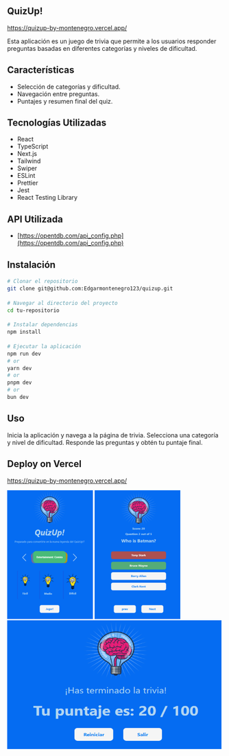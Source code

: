 ## QuizUp!
https://quizup-by-montenegro.vercel.app/

Esta aplicación es un juego de trivia que permite a los usuarios responder preguntas basadas en diferentes categorías y 
niveles de dificultad.

## Características

- Selección de categorías y dificultad.
- Navegación entre preguntas.
- Puntajes y resumen final del quiz.

## Tecnologías Utilizadas

- React 
- TypeScript 
- Next.js
- Tailwind
- Swiper
- ESLint 
- Prettier
- Jest
- React Testing Library

## API Utilizada

- [https://opentdb.com/api_config.php](https://opentdb.com/api_config.php)


## Instalación

```bash
# Clonar el repositorio
git clone git@github.com:Edgarmontenegro123/quizup.git

# Navegar al directorio del proyecto
cd tu-repositorio

# Instalar dependencias
npm install

# Ejecutar la aplicación
npm run dev
# or
yarn dev
# or
pnpm dev
# or
bun dev
```

## Uso
Inicia la aplicación y navega a la página de trivia.
Selecciona una categoría y nivel de dificultad.
Responde las preguntas y obtén tu puntaje final.



## Deploy on Vercel
https://quizup-by-montenegro.vercel.app/


<img alt="Start" src = './public/startApplication.png' height = '300px' width="200">

<img alt="questions" src = './public/questions.png' height = '300px' width="200">

<img alt="finish" src = './public/finish.png' height = '300px' width="500">
